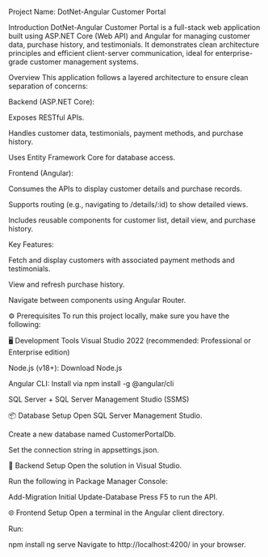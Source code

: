 Project Name: DotNet-Angular Customer Portal

Introduction
DotNet-Angular Customer Portal is a full-stack web application built using ASP.NET Core (Web API) and Angular for managing customer data, 
purchase history, and testimonials. It demonstrates clean architecture principles and efficient client-server communication, ideal for enterprise-grade customer management systems.

Overview
This application follows a layered architecture to ensure clean separation of concerns:

Backend (ASP.NET Core):

Exposes RESTful APIs.

Handles customer data, testimonials, payment methods, and purchase history.

Uses Entity Framework Core for database access.

Frontend (Angular):

Consumes the APIs to display customer details and purchase records.

Supports routing (e.g., navigating to /details/:id) to show detailed views.

Includes reusable components for customer list, detail view, and purchase history.

Key Features:

Fetch and display customers with associated payment methods and testimonials.

View and refresh purchase history.

Navigate between components using Angular Router.

⚙️ Prerequisites
To run this project locally, make sure you have the following:

🖥️ Development Tools
Visual Studio 2022 (recommended: Professional or Enterprise edition)

Node.js (v18+): Download Node.js

Angular CLI: Install via npm install -g @angular/cli

SQL Server + SQL Server Management Studio (SSMS)

📦 Database Setup
Open SQL Server Management Studio.

Create a new database named CustomerPortalDb.

Set the connection string in appsettings.json.

🏁 Backend Setup
Open the solution in Visual Studio.

Run the following in Package Manager Console:

Add-Migration Initial
Update-Database
Press F5 to run the API.

🌐 Frontend Setup
Open a terminal in the Angular client directory.

Run:

npm install
ng serve
Navigate to http://localhost:4200/ in your browser.
